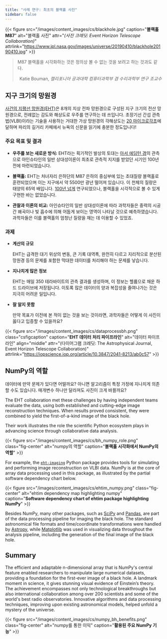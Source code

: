 ```yaml
---
title: "사례 연구: 최초의 블랙홀 사진"
sidebar: false
---
```


{{< figure src="/images/content_images/cs/blackhole.jpg" caption="**블랙홀 M87**" alt="블랙홀 사진" attr="*(사진 크레딧: Event Horizon Telescope Collaboration)*" attrlink="https://www.jpl.nasa.gov/images/universe/20190410/blackhole20190410.jpg" >}}

<blockquote cite="https://www.youtube.com/watch?v=BIvezCVcsYs">
    <p>M87 블랙홀을 시각화하는 것은 정의상 볼 수 없는 것을 보려고 하는 것과도 같다.</p>
    <footer align="right">Katie Bouman, <cite>캘리포니아 공과대학 컴퓨터과학부 겸 수리과학부 연구 조교수</cite></footer>
</blockquote>

## 지구 크기의 망원경

[사건의 지평선 망원경(EHT)](https://eventhorizontelescope.org)은 8개의 지상 전파 망원경으로 구성된 지구 크기의 전산 망원경으로, 전례없는 감도와 해상도로 우주를 연구하는 데 쓰입니다.  초장기선 간섭 관측법(VLBI)이라는 기술을 사용하는 거대한 가상 망원경의 각해상도는 [20 마이크로각초][resolution]에 달하며 파리의 길거리 카페에서 뉴욕의 신문을 읽기에 충분한 정도입니다!

### 주요 목표 및 결과

* **우주를 보는 새로운 방식:** EHT라는 획기적인 발상의 토대는 [아서 에딩턴 경][eddington]의 관측으로 아인슈타인의 일반 상대성이론이 최초로 관측적 지지를 받았던 시기인 100년 전에 마련되었습니다.

* **블랙홀:** EHT는 처녀자리 은하단의 M87 은하의 중심부에 있는 초대질량 블랙홀로 훈련되었으며 이는 지구에서 약 5500만 광년 떨어져 있습니다. 이 천체의 질량은 태양의 65억 배입니다. [100년 넘게](https://www.jpl.nasa.gov/news/news.php?feature=7385) 연구되었으나, 블랙홀을 시각적으로 볼 수 있게 구현한 바는 없었습니다.

* **관찰과 이론의 비교:** 아인슈타인의 일반 상대성이론에 따라 과학자들은 중력의 시공간 왜곡이나 빛 흡수에 의해 어둡게 보이는 영역이 나타날 것으로 예측하였습니다. 과학자들은 이를 블랙홀의 엄청난 질량을 재는 데 이용할 수 있었죠.

### 과제

* **계산의 규모**

    EHT는 급격한 대기 위상의 변동, 큰 기록 대역폭, 완전히 다르고 지리적으로 분산된 망원경 등의 문제를 포함한 막대한 데이터를 처리해야 하는 문제를 낳습니다.

* **지나치게 많은 정보**

    EHT는 매일 350 테라바이트의 관측 결과를 생성하며, 이 정보는 헬륨으로 채운 하드 드라이브에 저장됩니다. 이토록 많은 데이터의 양과 복잡성을 줄여나가는 것은 지극히 어려운 일입니다.

* **잘 알지 못함**

    만약 목표가 이전에 본 적이 없는 것을 보는 것이라면, 과학자들은 어떻게 이 사진이 옳다고 입증할 수 있을까요?

{{< figure src="/images/content_images/cs/dataprocessbh.png" class="csfigcaption" caption="**EHT 데이터 처리 파이프라인**" alt="데이터 파이프라인" align="middle" attr="(다이어그램 크레딧: The Astrophysical Journal, Event Horizon Telescope Collaboration)" attrlink="https://iopscience.iop.org/article/10.3847/2041-8213/ab0c57" >}}

## NumPy의 역할

데이터에 만약 문제가 있다면 어떨까요? 아니면 알고리즘이 특정 가정에 지나치게 의존할 수도 있습니다. 매개변수 하나만 달라져도 사진이 크게 바뀔까요?

The EHT collaboration met these challenges by having independent teams evaluate the data, using both established and cutting-edge image reconstruction techniques. When results proved consistent, they were combined to yield the first-of-a-kind image of the black hole.

Their work illustrates the role the scientific Python ecosystem plays in advancing science through collaborative data analysis.

{{< figure src="/images/content_images/cs/bh_numpy_role.png" class="fig-center" alt="numpy의 역할" caption="**블랙홀 시각화에서 NumPy의 역할**" >}}

For example, the [`eht-imaging`][ehtim] Python package provides tools for simulating and performing image reconstruction on VLBI data. NumPy is at the core of array data processing used in this package, as illustrated by the partial software dependency chart below.

{{< figure src="/images/content_images/cs/ehtim_numpy.png" class="fig-center" alt="ehtim dependency map highlighting numpy" caption="**Software dependency chart of ehtim package highlighting NumPy**" >}}

Besides NumPy, many other packages, such as [SciPy](https://www.scipy.org) and [Pandas](https://pandas.io), are part of the data processing pipeline for imaging the black hole. The standard astronomical file formats and time/coordinate transformations were handled by [Astropy][astropy], while [Matplotlib][mpl] was used in visualizing data throughout the analysis pipeline, including the generation of the final image of the black hole.

## Summary

The efficient and adaptable n-dimensional array that is NumPy's central feature enabled researchers to manipulate large numerical datasets, providing a foundation for the first-ever image of a black hole. A landmark moment in science, it gives stunning visual evidence of Einstein’s theory. The achievement encompasses not only technological breakthroughs but also international collaboration among over 200 scientists and some of the world's best radio observatories.  Innovative algorithms and data processing techniques, improving upon existing astronomical models, helped unfold a mystery of the universe.

{{< figure src="/images/content_images/cs/numpy_bh_benefits.png" class="fig-center" alt="numpy를 통한 이익" caption="**활용된 주요 NumPy 기능**" >}}

[resolution]: https://eventhorizontelescope.org/press-release-april-10-2019-astronomers-capture-first-image-black-hole

[eddington]: https://ko.wikipedia.org/wiki/%EC%95%84%EC%84%9C_%EC%8A%A4%ED%83%A0%EB%A6%AC_%EC%97%90%EB%94%A9%ED%84%B4#%EC%9D%BC%EB%B0%98%EC%83%81%EB%8C%80%EC%84%B1%EC%9D%B4%EB%A1%A0%EC%9D%98_%EC%8B%A4%ED%97%98%EC%A0%81_%EA%B2%80%EC%A6%9D

[ehtim]: https://github.com/achael/eht-imaging

[astropy]: https://www.astropy.org/
[mpl]: https://matplotlib.org/
